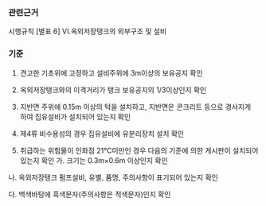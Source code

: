 ### 관련근거
시행규칙 [별표 6] VI.옥외저장탱크의 외부구조 및 설비

### 기준
1. 견고한 기초위에 고정하고 설비주위에 3m이상의 보유공지 확인

2. 옥외저장탱크와의 이격거리가 탱크 보유공지의 1/3이상인지 확인

3. 지반면 주위에 0.15m 이상의 턱을 설치하고, 지반면은 콘크리트 등으로 경사지게 하여 집유설비가 설치되어 있는지 확인

4. 제4류 비수용성의 경우 집유설비에 유분리장치 설치 확인

5. 취급하는 위험물이 인화점 21℃미만인 경우 다음의 기준에 의한 게시판이 설치되어 있는지 확인
  가. 크기는 0.3m×0.6m 이상인지 확인 

  나. 옥외저장탱크 펌프설비, 유별, 품명, 주의사항이 표기되어 있는지 확인

  다. 백색바탕에 흑색문자(주의사항은 적색문자)인지 확인